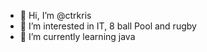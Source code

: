 - 👋 Hi, I’m @ctrkris
- 👀 I’m interested in IT, 8 ball Pool and rugby
- 🌱 I’m currently learning java 

<!---
ctrkris/ctrkris is a ✨ special ✨ repository because its `README.md` (this file) appears on your GitHub profile.
You can click the Preview link to take a look at your changes.
--->
